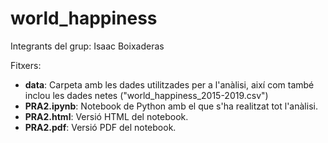 # world_happiness

Integrants del grup: Isaac Boixaderas

Fitxers:

- **data**: Carpeta amb les dades utilitzades per a l'anàlisi, així com també inclou les dades netes ("world_happiness_2015-2019.csv")
- **PRA2.ipynb**: Notebook de Python amb el que s'ha realitzat tot l'anàlisi.
- **PRA2.html**: Versió HTML del notebook.
- **PRA2.pdf**: Versió PDF del notebook.
